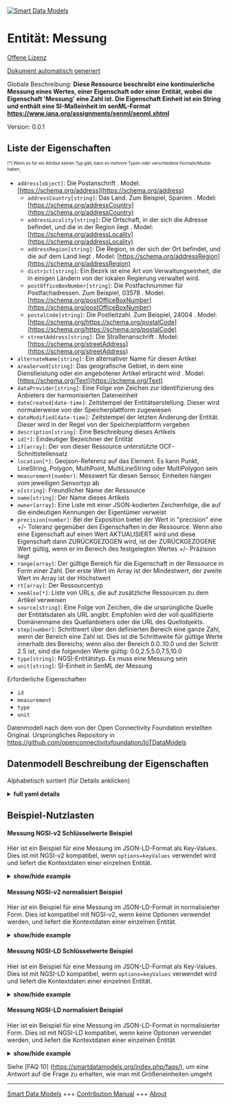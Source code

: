<!-- 10-Header -->  
[![Smart Data Models](https://smartdatamodels.org/wp-content/uploads/2022/01/SmartDataModels_logo.png "Logo")](https://smartdatamodels.org)  
Entität: Messung  
================<!-- /10-Header -->  
<!-- 15-License -->  
[Offene Lizenz](https://github.com/smart-data-models//dataModel.OCF/blob/master/Measurement/LICENSE.md)  
[Dokument automatisch generiert](https://docs.google.com/presentation/d/e/2PACX-1vTs-Ng5dIAwkg91oTTUdt8ua7woBXhPnwavZ0FxgR8BsAI_Ek3C5q97Nd94HS8KhP-r_quD4H0fgyt3/pub?start=false&loop=false&delayms=3000#slide=id.gb715ace035_0_60)  
<!-- /15-License -->  
<!-- 20-Description -->  
Globale Beschreibung: **Diese Ressource beschreibt eine kontinuierliche Messung eines Wertes, einer Eigenschaft oder einer Entität, wobei die Eigenschaft 'Messung' eine Zahl ist. Die Eigenschaft Einheit ist ein String und enthält eine SI-Maßeinheit im senML-Format https://www.iana.org/assignments/senml/senml.xhtml**  
Version: 0.0.1  
<!-- /20-Description -->  
<!-- 30-PropertiesList -->  

## Liste der Eigenschaften  

<sup><sub>[*] Wenn es für ein Attribut keinen Typ gibt, kann es mehrere Typen oder verschiedene Formate/Muster haben</sub></sup>.  
- `address[object]`: Die Postanschrift  . Model: [https://schema.org/address](https://schema.org/address)	- `addressCountry[string]`: Das Land. Zum Beispiel, Spanien  . Model: [https://schema.org/addressCountry](https://schema.org/addressCountry)  
	- `addressLocality[string]`: Die Ortschaft, in der sich die Adresse befindet, und die in der Region liegt  . Model: [https://schema.org/addressLocality](https://schema.org/addressLocality)  
	- `addressRegion[string]`: Die Region, in der sich der Ort befindet, und die auf dem Land liegt  . Model: [https://schema.org/addressRegion](https://schema.org/addressRegion)  
	- `district[string]`: Ein Bezirk ist eine Art von Verwaltungseinheit, die in einigen Ländern von der lokalen Regierung verwaltet wird.    
	- `postOfficeBoxNumber[string]`: Die Postfachnummer für Postfachadressen. Zum Beispiel, 03578  . Model: [https://schema.org/postOfficeBoxNumber](https://schema.org/postOfficeBoxNumber)  
	- `postalCode[string]`: Die Postleitzahl. Zum Beispiel, 24004  . Model: [https://schema.org/https://schema.org/postalCode](https://schema.org/https://schema.org/postalCode)  
	- `streetAddress[string]`: Die Straßenanschrift  . Model: [https://schema.org/streetAddress](https://schema.org/streetAddress)  
- `alternateName[string]`: Ein alternativer Name für diesen Artikel  - `areaServed[string]`: Das geografische Gebiet, in dem eine Dienstleistung oder ein angebotener Artikel erbracht wird  . Model: [https://schema.org/Text](https://schema.org/Text)- `dataProvider[string]`: Eine Folge von Zeichen zur Identifizierung des Anbieters der harmonisierten Dateneinheit  - `dateCreated[date-time]`: Zeitstempel der Entitätserstellung. Dieser wird normalerweise von der Speicherplattform zugewiesen  - `dateModified[date-time]`: Zeitstempel der letzten Änderung der Entität. Dieser wird in der Regel von der Speicherplattform vergeben  - `description[string]`: Eine Beschreibung dieses Artikels  - `id[*]`: Eindeutiger Bezeichner der Entität  - `if[array]`: Der von dieser Ressource unterstützte OCF-Schnittstellensatz  - `location[*]`: Geojson-Referenz auf das Element. Es kann Punkt, LineString, Polygon, MultiPoint, MultiLineString oder MultiPolygon sein  - `measurement[number]`: Messwert für diesen Sensor, Einheiten hängen vom jeweiligen Sensortyp ab  - `n[string]`: Freundlicher Name der Ressource  - `name[string]`: Der Name dieses Artikels  - `owner[array]`: Eine Liste mit einer JSON-kodierten Zeichenfolge, die auf die eindeutigen Kennungen der Eigentümer verweist  - `precision[number]`: Bei der Exposition bietet der Wert in "precision" eine +/- Toleranz gegenüber den Eigenschaften in der Ressource. Wenn also eine Eigenschaft auf einen Wert AKTUALISIERT wird und diese Eigenschaft dann ZURÜCKGEZOGEN wird, ist der ZURÜCKGEZOGENE Wert gültig, wenn er im Bereich des festgelegten Wertes +/- Präzision liegt  - `range[array]`: Der gültige Bereich für die Eigenschaft in der Ressource in Form einer Zahl. Der erste Wert im Array ist der Mindestwert, der zweite Wert im Array ist der Höchstwert  - `rt[array]`: Der Ressourcentyp  - `seeAlso[*]`: Liste von URLs, die auf zusätzliche Ressourcen zu dem Artikel verweisen  - `source[string]`: Eine Folge von Zeichen, die die ursprüngliche Quelle der Entitätsdaten als URL angibt. Empfohlen wird der voll qualifizierte Domänenname des Quellanbieters oder die URL des Quellobjekts.  - `step[number]`: Schrittwert über den definierten Bereich eine ganze Zahl, wenn der Bereich eine Zahl ist.  Dies ist die Schrittweite für gültige Werte innerhalb des Bereichs; wenn also der Bereich 0.0..10.0 und der Schritt 2.5 ist, sind die folgenden Werte gültig: 0.0,2.5,5.0,7.5,10.0  - `type[string]`: NGSI-Entitätstyp. Es muss eine Messung sein  - `unit[string]`: SI-Einheit in SenML der Messung  <!-- /30-PropertiesList -->  
<!-- 35-RequiredProperties -->  
Erforderliche Eigenschaften  
- `id`  - `measurement`  - `type`  - `unit`  <!-- /35-RequiredProperties -->  
<!-- 40-RequiredProperties -->  
Datenmodell nach dem von der Open Connectivity Foundation erstellten Original. Ursprüngliches Repository in https://github.com/openconnectivityfoundation/IoTDataModels  
<!-- /40-RequiredProperties -->  
<!-- 50-DataModelHeader -->  
## Datenmodell Beschreibung der Eigenschaften  
Alphabetisch sortiert (für Details anklicken)  
<!-- /50-DataModelHeader -->  
<!-- 60-ModelYaml -->  
<details><summary><strong>full yaml details</strong></summary>    
```yaml  
Measurement:    
  description: 'This Resource describes a continuous measurement of some value or property or entity .The Property ''measurement'' is a number. The Property unit is a string and will contain an SI unit of measurement in senML format  https://www.iana.org/assignments/senml/senml.xhtml'    
  properties:    
    address:    
      description: The mailing address    
      properties:    
        addressCountry:    
          description: 'The country. For example, Spain'    
          type: string    
          x-ngsi:    
            model: https://schema.org/addressCountry    
            type: Property    
        addressLocality:    
          description: 'The locality in which the street address is, and which is in the region'    
          type: string    
          x-ngsi:    
            model: https://schema.org/addressLocality    
            type: Property    
        addressRegion:    
          description: 'The region in which the locality is, and which is in the country'    
          type: string    
          x-ngsi:    
            model: https://schema.org/addressRegion    
            type: Property    
        district:    
          description: 'A district is a type of administrative division that, in some countries, is managed by the local government'    
          type: string    
          x-ngsi:    
            type: Property    
        postOfficeBoxNumber:    
          description: 'The post office box number for PO box addresses. For example, 03578'    
          type: string    
          x-ngsi:    
            model: https://schema.org/postOfficeBoxNumber    
            type: Property    
        postalCode:    
          description: 'The postal code. For example, 24004'    
          type: string    
          x-ngsi:    
            model: https://schema.org/https://schema.org/postalCode    
            type: Property    
        streetAddress:    
          description: The street address    
          type: string    
          x-ngsi:    
            model: https://schema.org/streetAddress    
            type: Property    
        streetNr:    
          description: Number identifying a specific property on a public street    
          type: string    
          x-ngsi:    
            type: Property    
      type: object    
      x-ngsi:    
        model: https://schema.org/address    
        type: Property    
    alternateName:    
      description: An alternative name for this item    
      type: string    
      x-ngsi:    
        type: Property    
    areaServed:    
      description: The geographic area where a service or offered item is provided    
      type: string    
      x-ngsi:    
        model: https://schema.org/Text    
        type: Property    
    dataProvider:    
      description: A sequence of characters identifying the provider of the harmonised data entity    
      type: string    
      x-ngsi:    
        type: Property    
    dateCreated:    
      description: Entity creation timestamp. This will usually be allocated by the storage platform    
      format: date-time    
      type: string    
      x-ngsi:    
        type: Property    
    dateModified:    
      description: Timestamp of the last modification of the entity. This will usually be allocated by the storage platform    
      format: date-time    
      type: string    
      x-ngsi:    
        type: Property    
    description:    
      description: A description of this item    
      type: string    
      x-ngsi:    
        type: Property    
    id:    
      anyOf:    
        - description: Identifier format of any NGSI entity    
          maxLength: 256    
          minLength: 1    
          pattern: ^[\w\-\.\{\}\$\+\*\[\]`|~^@!,:\\]+$    
          type: string    
          x-ngsi:    
            type: Property    
        - description: Identifier format of any NGSI entity    
          format: uri    
          type: string    
          x-ngsi:    
            type: Property    
      description: Unique identifier of the entity    
      x-ngsi:    
        type: Property    
    if:    
      description: The OCF Interface set supported by this Resource    
      items:    
        enum:    
          - oic.if.baseline    
          - oic.if.s    
        maxLength: 64    
        type: string    
      minItems: 2    
      readOnly: true    
      type: array    
      uniqueItems: true    
      x-ngsi:    
        type: Property    
    location:    
      description: 'Geojson reference to the item. It can be Point, LineString, Polygon, MultiPoint, MultiLineString or MultiPolygon'    
      oneOf:    
        - description: Geojson reference to the item. Point    
          properties:    
            bbox:    
              items:    
                type: number    
              minItems: 4    
              type: array    
            coordinates:    
              items:    
                type: number    
              minItems: 2    
              type: array    
            type:    
              enum:    
                - Point    
              type: string    
          required:    
            - type    
            - coordinates    
          title: GeoJSON Point    
          type: object    
          x-ngsi:    
            type: GeoProperty    
        - description: Geojson reference to the item. LineString    
          properties:    
            bbox:    
              items:    
                type: number    
              minItems: 4    
              type: array    
            coordinates:    
              items:    
                items:    
                  type: number    
                minItems: 2    
                type: array    
              minItems: 2    
              type: array    
            type:    
              enum:    
                - LineString    
              type: string    
          required:    
            - type    
            - coordinates    
          title: GeoJSON LineString    
          type: object    
          x-ngsi:    
            type: GeoProperty    
        - description: Geojson reference to the item. Polygon    
          properties:    
            bbox:    
              items:    
                type: number    
              minItems: 4    
              type: array    
            coordinates:    
              items:    
                items:    
                  items:    
                    type: number    
                  minItems: 2    
                  type: array    
                minItems: 4    
                type: array    
              type: array    
            type:    
              enum:    
                - Polygon    
              type: string    
          required:    
            - type    
            - coordinates    
          title: GeoJSON Polygon    
          type: object    
          x-ngsi:    
            type: GeoProperty    
        - description: Geojson reference to the item. MultiPoint    
          properties:    
            bbox:    
              items:    
                type: number    
              minItems: 4    
              type: array    
            coordinates:    
              items:    
                items:    
                  type: number    
                minItems: 2    
                type: array    
              type: array    
            type:    
              enum:    
                - MultiPoint    
              type: string    
          required:    
            - type    
            - coordinates    
          title: GeoJSON MultiPoint    
          type: object    
          x-ngsi:    
            type: GeoProperty    
        - description: Geojson reference to the item. MultiLineString    
          properties:    
            bbox:    
              items:    
                type: number    
              minItems: 4    
              type: array    
            coordinates:    
              items:    
                items:    
                  items:    
                    type: number    
                  minItems: 2    
                  type: array    
                minItems: 2    
                type: array    
              type: array    
            type:    
              enum:    
                - MultiLineString    
              type: string    
          required:    
            - type    
            - coordinates    
          title: GeoJSON MultiLineString    
          type: object    
          x-ngsi:    
            type: GeoProperty    
        - description: Geojson reference to the item. MultiLineString    
          properties:    
            bbox:    
              items:    
                type: number    
              minItems: 4    
              type: array    
            coordinates:    
              items:    
                items:    
                  items:    
                    items:    
                      type: number    
                    minItems: 2    
                    type: array    
                  minItems: 4    
                  type: array    
                type: array    
              type: array    
            type:    
              enum:    
                - MultiPolygon    
              type: string    
          required:    
            - type    
            - coordinates    
          title: GeoJSON MultiPolygon    
          type: object    
          x-ngsi:    
            type: GeoProperty    
      x-ngsi:    
        type: GeoProperty    
    measurement:    
      description: 'Measured value for this sensor, units depend on the specific type of sensor'    
      readOnly: true    
      type: number    
      x-ngsi:    
        type: Property    
    n:    
      description: Friendly name of the Resource    
      maxLength: 64    
      readOnly: true    
      type: string    
      x-ngsi:    
        type: Property    
    name:    
      description: The name of this item    
      type: string    
      x-ngsi:    
        type: Property    
    owner:    
      description: A List containing a JSON encoded sequence of characters referencing the unique Ids of the owner(s)    
      items:    
        anyOf:    
          - description: Identifier format of any NGSI entity    
            maxLength: 256    
            minLength: 1    
            pattern: ^[\w\-\.\{\}\$\+\*\[\]`|~^@!,:\\]+$    
            type: string    
            x-ngsi:    
              type: Property    
          - description: Identifier format of any NGSI entity    
            format: uri    
            type: string    
            x-ngsi:    
              type: Property    
        description: Unique identifier of the entity    
        x-ngsi:    
          type: Property    
      type: array    
      x-ngsi:    
        type: Property    
    precision:    
      description: 'When exposed the value in ''precision'' provides a +/- tolerance against the Properties in the Resource. Thus if a Property is UPDATED to a value and that Property then RETRIEVED, the RETRIEVED value is valid if in the range of the set value +/- precision'    
      readOnly: true    
      type: number    
      x-ngsi:    
        type: Property    
    range:    
      description: 'The valid range for the Property in the Resource as a number. The first value in the array is the minimum value, the second value in the array is the maximum value'    
      items:    
        type: number    
      maxItems: 2    
      minItems: 2    
      readOnly: true    
      type: array    
      x-ngsi:    
        type: Property    
    rt:    
      description: The Resource Type    
      items:    
        enum:    
          - oic.r.sensor.measurement    
        maxLength: 64    
        type: string    
      minItems: 1    
      readOnly: true    
      type: array    
      uniqueItems: true    
      x-ngsi:    
        type: Property    
    seeAlso:    
      description: list of uri pointing to additional resources about the item    
      oneOf:    
        - items:    
            format: uri    
            type: string    
          minItems: 1    
          type: array    
        - format: uri    
          type: string    
      x-ngsi:    
        type: Property    
    source:    
      description: 'A sequence of characters giving the original source of the entity data as a URL. Recommended to be the fully qualified domain name of the source provider, or the URL to the source object'    
      type: string    
      x-ngsi:    
        type: Property    
    step:    
      description: 'Step value across the defined range an integer when the range is a number.  This is the increment for valid values across the range; so if range is 0.0..10.0 and step is 2.5 then valid values are 0.0,2.5,5.0,7.5,10.0'    
      readOnly: true    
      type: number    
      x-ngsi:    
        type: Property    
    type:    
      description: NGSI entity type. It has to be Measurement    
      enum:    
        - Measurement    
      type: string    
      x-ngsi:    
        type: Property    
    unit:    
      description: SI unit in SenML of the measurement    
      readOnly: true    
      type: string    
      x-ngsi:    
        type: Property    
  required:    
    - measurement    
    - unit    
    - id    
    - type    
  type: object    
  x-derived-from: https://raw.githubusercontent.com/openconnectivityfoundation/IoTDataModels/master/genericmeasurement.swagger.json    
  x-disclaimer: 'Redistribution and use in source and binary forms, with or without modification, are permitted  provided that the license conditions are met. Copyleft (c) 2022 Contributors to Smart Data Models Program'    
  x-license-url: https://github.com/smart-data-models/dataModel.OCF/blob/master/Measurement/LICENSE.md    
  x-model-schema: https://smart-data-models.github.io/dataModel.OCF/Measurement/schema.json    
  x-model-tags: OCF    
  x-version: 0.0.1    
```  
</details>    
<!-- /60-ModelYaml -->  
<!-- 70-MiddleNotes -->  
<!-- /70-MiddleNotes -->  
<!-- 80-Examples -->  
## Beispiel-Nutzlasten  
#### Messung NGSI-v2 Schlüsselwerte Beispiel  
Hier ist ein Beispiel für eine Messung im JSON-LD-Format als Key-Values. Dies ist mit NGSI-v2 kompatibel, wenn `options=keyValues` verwendet wird und liefert die Kontextdaten einer einzelnen Entität.  
<details><summary><strong>show/hide example</strong></summary>    
```json  
{  
  "id": "urn:ngsi-ld:Measurement:id:SIOX:11739593",  
  "dateCreated": "2012-07-28T08:54:49Z",  
  "dateModified": "2006-03-02T07:04:57Z",  
  "source": "First response big PM. Bad not program what worry.",  
  "name": "Outside actually Democrat foot sign situation. Professor society wife especially. Cost law close maintain interesting.",  
  "alternateName": "Kitchen take bit hold away dream region team.",  
  "description": "Center adult even feeling. Chance send light tell skin likely.",  
  "dataProvider": "Body maybe design collection. Song try dinner huge help.",  
  "owner": [  
    "urn:ngsi-ld:Measurement:items:QZGX:60313449",  
    "urn:ngsi-ld:Measurement:items:BXXK:45037618"  
  ],  
  "seeAlso": [  
    "urn:ngsi-ld:Measurement:items:GEJJ:63681855",  
    "urn:ngsi-ld:Measurement:items:AJTT:05782902"  
  ],  
  "location": {  
    "type": "Point",  
    "coordinates": [  
      -12.225041,  
      58.259399  
    ]  
  },  
  "address": {  
    "streetAddress": "Break edge particularly each possible degree four. If pay contain responsibility kid nor manage get. Life argue five.",  
    "addressLocality": "Final already free customer research close past himself. Maintain gun next mission camera.",  
    "addressRegion": "Test certainly that follow available evidence explain. He meeting he management rich industry price. Three decade prevent something.",  
    "addressCountry": "Focus produce whatever keep official use hear happen.",  
    "postalCode": "Evidence miss middle pull increase determine. Sing range eye be among benefit peace tax. Ready rule send lay.",  
    "postOfficeBoxNumber": "Lawyer road century reveal method. Partner anyone far."  
  },  
  "areaServed": "Ten force hand present us story. That beat record economic table mouth image understand. Run see article still work.",  
  "rt": [  
    "oic.r.sensor.measurement",  
    "oic.r.sensor.measurement"  
  ],  
  "unit": "Scene consider so me push professional employee thank.",  
  "measurement": {  
    "type": "Property",  
    "value": 17.5  
  },  
  "precision": {  
    "type": "Property",  
    "value": 619.8  
  },  
  "n": "Size voice write best.",  
  "range": [  
    395.3,  
    73.0  
  ],  
  "step": {  
    "type": "Property",  
    "value": 944.6  
  },  
  "if": [  
    "oic.if.s",  
    "oic.if.baseline"  
  ],  
  "type": "Measurement"  
}  
```  
</details>  
#### Messung NGSI-v2 normalisiert Beispiel  
Hier ist ein Beispiel für eine Messung im JSON-LD-Format in normalisierter Form. Dies ist kompatibel mit NGSI-v2, wenn keine Optionen verwendet werden, und liefert die Kontextdaten einer einzelnen Entität.  
<details><summary><strong>show/hide example</strong></summary>    
```json  
{  
  "id": {  
    "type": "string",  
    "value": "urn:ngsi-ld:Measurement:id:SIOX:11739593"  
  },  
  "dateCreated": {  
    "format": "date-time",  
    "type": "string",  
    "value": "2012-07-28T08:54:49Z"  
  },  
  "dateModified": {  
    "format": "date-time",  
    "type": "string",  
    "value": "2006-03-02T07:04:57Z"  
  },  
  "source": {  
    "type": "string",  
    "value": "First response big PM. Bad not program what worry."  
  },  
  "name": {  
    "type": "string",  
    "value": "Outside actually Democrat foot sign situation. Professor society wife especially. Cost law close maintain interesting."  
  },  
  "alternateName": {  
    "type": "string",  
    "value": "Kitchen take bit hold away dream region team."  
  },  
  "description": {  
    "type": "string",  
    "value": "Center adult even feeling. Chance send light tell skin likely."  
  },  
  "dataProvider": {  
    "type": "string",  
    "value": "Body maybe design collection. Song try dinner huge help."  
  },  
  "owner": {  
    "type": "array",  
    "value": [  
      "urn:ngsi-ld:Measurement:items:QZGX:60313449",  
      "urn:ngsi-ld:Measurement:items:BXXK:45037618"  
    ]  
  },  
  "seeAlso": {  
    "type": "array",  
    "value": [  
      "urn:ngsi-ld:Measurement:items:GEJJ:63681855",  
      "urn:ngsi-ld:Measurement:items:AJTT:05782902"  
    ]  
  },  
  "location": {  
    "type": "object",  
    "value": {  
      "type": "Point",  
      "coordinates": [  
        -12.225041,  
        58.259399  
      ]  
    }  
  },  
  "address": {  
    "type": "object",  
    "value": {  
      "streetAddress": "Break edge particularly each possible degree four. If pay contain responsibility kid nor manage get. Life argue five.",  
      "addressLocality": "Final already free customer research close past himself. Maintain gun next mission camera.",  
      "addressRegion": "Test certainly that follow available evidence explain. He meeting he management rich industry price. Three decade prevent something.",  
      "addressCountry": "Focus produce whatever keep official use hear happen.",  
      "postalCode": "Evidence miss middle pull increase determine. Sing range eye be among benefit peace tax. Ready rule send lay.",  
      "postOfficeBoxNumber": "Lawyer road century reveal method. Partner anyone far."  
    }  
  },  
  "areaServed": {  
    "type": "string",  
    "value": "Ten force hand present us story. That beat record economic table mouth image understand. Run see article still work."  
  },  
  "rt": {  
    "type": "array",  
    "value": [  
      "oic.r.sensor.measurement",  
      "oic.r.sensor.measurement"  
    ]  
  },  
  "unit": {  
    "type": "string",  
    "value": "Scene consider so me push professional employee thank."  
  },  
  "measurement": {  
    "type": "object",  
    "value": {  
      "type": "Property",  
      "value": 17.5  
    }  
  },  
  "precision": {  
    "type": "object",  
    "value": {  
      "type": "Property",  
      "value": 619.8  
    }  
  },  
  "n": {  
    "type": "string",  
    "value": "Size voice write best."  
  },  
  "range": {  
    "type": "array",  
    "value": [  
      395.3,  
      73.0  
    ]  
  },  
  "step": {  
    "type": "object",  
    "value": {  
      "type": "Property",  
      "value": 944.6  
    }  
  },  
  "if": {  
    "type": "array",  
    "value": [  
      "oic.if.s",  
      "oic.if.baseline"  
    ]  
  },  
  "type": {  
    "type": "string",  
    "value": "Measurement"  
  }  
}  
```  
</details>  
#### Messung NGSI-LD Schlüsselwerte Beispiel  
Hier ist ein Beispiel für eine Messung im JSON-LD-Format als Key-Values. Dies ist mit NGSI-LD kompatibel, wenn `options=keyValues` verwendet wird und liefert die Kontextdaten einer einzelnen Entität.  
<details><summary><strong>show/hide example</strong></summary>    
```json  
{  
    "id": "urn:ngsi-ld:Measurement:id:SIOX:11739593",  
    "dateCreated": "2012-07-28T08:54:49Z",  
    "dateModified": "2006-03-02T07:04:57Z",  
    "source": "First response big PM. Bad not program what worry.",  
    "name": "Outside actually Democrat foot sign situation. Professor society wife especially. Cost law close maintain interesting.",  
    "alternateName": "Kitchen take bit hold away dream region team.",  
    "description": "Center adult even feeling. Chance send light tell skin likely.",  
    "dataProvider": "Body maybe design collection. Song try dinner huge help.",  
    "owner": [  
        "urn:ngsi-ld:Measurement:items:QZGX:60313449",  
        "urn:ngsi-ld:Measurement:items:BXXK:45037618"  
    ],  
    "seeAlso": [  
        "urn:ngsi-ld:Measurement:items:GEJJ:63681855",  
        "urn:ngsi-ld:Measurement:items:AJTT:05782902"  
    ],  
    "location": {  
        "type": "Point",  
        "coordinates": [  
            -12.225041,  
            58.259399  
        ]  
    },  
    "address": {  
        "streetAddress": "Break edge particularly each possible degree four. If pay contain responsibility kid nor manage get. Life argue five.",  
        "addressLocality": "Final already free customer research close past himself. Maintain gun next mission camera.",  
        "addressRegion": "Test certainly that follow available evidence explain. He meeting he management rich industry price. Three decade prevent something.",  
        "addressCountry": "Focus produce whatever keep official use hear happen.",  
        "postalCode": "Evidence miss middle pull increase determine. Sing range eye be among benefit peace tax. Ready rule send lay.",  
        "postOfficeBoxNumber": "Lawyer road century reveal method. Partner anyone far."  
    },  
    "areaServed": "Ten force hand present us story. That beat record economic table mouth image understand. Run see article still work.",  
    "rt": [  
        "oic.r.sensor.measurement",  
        "oic.r.sensor.measurement"  
    ],  
    "unit": "Scene consider so me push professional employee thank.",  
    "measurement": {  
        "type": "Property",  
        "value": 17.5  
    },  
    "precision": {  
        "type": "Property",  
        "value": 619.8  
    },  
    "n": "Size voice write best.",  
    "range": [  
        395.3,  
        73.0  
    ],  
    "step": {  
        "type": "Property",  
        "value": 944.6  
    },  
    "if": [  
        "oic.if.s",  
        "oic.if.baseline"  
    ],  
    "type": "Measurement",  
    "@context": [  
        "https://smartdatamodels.org/context.jsonld",  
        "https://raw.githubusercontent.com/smart-data-models/dataModel.OCF/master/context.jsonld"  
    ]  
}  
```  
</details>  
#### Messung NGSI-LD normalisiert Beispiel  
Hier ist ein Beispiel für eine Messung im JSON-LD-Format in normalisierter Form. Dies ist mit NGSI-LD kompatibel, wenn keine Optionen verwendet werden, und liefert die Kontextdaten einer einzelnen Entität.  
<details><summary><strong>show/hide example</strong></summary>    
```json  
{  
    "id": "urn:ngsi-ld:Measurement:id:YAWA:53179077",  
    "dateCreated": {  
        "type": "Property",  
        "value": {  
            "@type": "DateTime",  
            "@value": "1989-03-04T00:13:33Z"  
        }  
    },  
    "dateModified": {  
        "type": "Property",  
        "value": {  
            "@type": "DateTime",  
            "@value": "2007-12-31T15:08:19Z"  
        }  
    },  
    "source": {  
        "type": "Property",  
        "value": "Mean consider even nature mouth. Road treatment staff."  
    },  
    "name": {  
        "type": "Property",  
        "value": "Policy across Democrat part girl pattern reality. List drug machine college."  
    },  
    "alternateName": {  
        "type": "Property",  
        "value": "Machine cultural describe matter. Move bed drop expert upon catch guy."  
    },  
    "description": {  
        "type": "Property",  
        "value": "Democrat her reality sure memory boy support training. Interesting weight theory out under."  
    },  
    "dataProvider": {  
        "type": "Property",  
        "value": "Prevent expert decision ahead. Customer generation finish course marriage organization very."  
    },  
    "owner": {  
        "type": "Property",  
        "value": [  
            "urn:ngsi-ld:Measurement:items:MTAY:57069402",  
            "urn:ngsi-ld:Measurement:items:OBSI:19767896"  
        ]  
    },  
    "seeAlso": {  
        "type": "Property",  
        "value": [  
            "urn:ngsi-ld:Measurement:items:HPGE:08143492"  
        ]  
    },  
    "location": {  
        "type": "Property",  
        "value": {  
            "type": "Point",  
            "coordinates": [  
                51.5163355,  
                97.358247  
            ]  
        }  
    },  
    "address": {  
        "type": "Property",  
        "value": {  
            "streetAddress": "Standard risk management piece. Anything fund either form. Eye street word family.",  
            "addressLocality": "Upon type degree off skill possible area. School power traditional eat. Deep successful mind single system.",  
            "addressRegion": "Yeah happy to research. Catch surface billion race ok activity.",  
            "addressCountry": "Including region half pick.",  
            "postalCode": "Sing fear score make capital. Ever finish red out necessary. Because laugh trouble might.",  
            "postOfficeBoxNumber": "Effort enjoy reach billion similar project less. Strong stand season me. That record ready could reflect place."  
        }  
    },  
    "areaServed": {  
        "type": "Property",  
        "value": "Report him laugh. Yard particular politics."  
    },  
    "rt": {  
        "type": "Property",  
        "value": [  
            "oic.r.sensor.measurement"  
        ]  
    },  
    "unit": {  
        "type": "Property",  
        "value": "Week deep drive lead everybody. Necessary lawyer indeed strategy sing. Information voice remain. Bag benefit behavior he."  
    },  
    "measurement": {  
        "type": "Property",  
        "value": 27.0  
    },  
    "precision": {  
        "type": "Property",  
        "value": 145.8  
    },  
    "n": {  
        "type": "Property",  
        "value": "Environmental anything follow military reach. Stock trip rest view perhaps single painting. Program company doctor chair field voice pay."  
    },  
    "range": {  
        "type": "Property",  
        "value": [  
            556.9,  
            981.2  
        ]  
    },  
    "step": {  
        "type": "Property",  
        "value": 840.7  
    },  
    "if": {  
        "type": "Property",  
        "value": [  
            "oic.if.baseline",  
            "oic.if.s"  
        ]  
    },  
    "type": "Measurement",  
    "@context": [  
        "https://smartdatamodels.org/context.jsonld",  
        "https://raw.githubusercontent.com/smart-data-models/dataModel.OCF/master/context.jsonld"  
    ]  
}  
```  
</details><!-- /80-Examples -->  
<!-- 90-FooterNotes -->  
<!-- /90-FooterNotes -->  
<!-- 95-Units -->  
Siehe [FAQ 10] (https://smartdatamodels.org/index.php/faqs/), um eine Antwort auf die Frage zu erhalten, wie man mit Größeneinheiten umgeht  
<!-- /95-Units -->  
<!-- 97-LastFooter -->  
---  
[Smart Data Models](https://smartdatamodels.org) +++ [Contribution Manual](https://bit.ly/contribution_manual) +++ [About](https://bit.ly/Introduction_SDM)<!-- /97-LastFooter -->  
